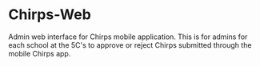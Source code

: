 Chirps-Web
==========

Admin web interface for Chirps mobile application. This is for admins for each school at the 5C's to approve or reject Chirps submitted through the mobile Chirps app.
